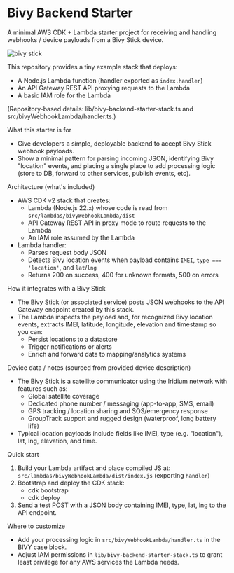 # Bivy Backend Starter

A minimal AWS CDK + Lambda starter project for receiving and handling webhooks / device payloads from a Bivy Stick device.

![bivy stick](https://bivystick.com/wp-content/uploads/2024/05/bivy-Mesh-BNG77-768x905.jpg "Bivy Stick")

This repository provides a tiny example stack that deploys:
- A Node.js Lambda function (handler exported as `index.handler`)
- An API Gateway REST API proxying requests to the Lambda
- A basic IAM role for the Lambda

(Repository-based details: lib/bivy-backend-starter-stack.ts and src/bivyWebhookLambda/handler.ts.)

What this starter is for
- Give developers a simple, deployable backend to accept Bivy Stick webhook payloads.
- Show a minimal pattern for parsing incoming JSON, identifying Bivy "location" events, and placing a single place to add processing logic (store to DB, forward to other services, publish events, etc).

Architecture (what's included)
- AWS CDK v2 stack that creates:
  - Lambda (Node.js 22.x) whose code is read from `src/lambdas/bivyWebhookLambda/dist`
  - API Gateway REST API in proxy mode to route requests to the Lambda
  - An IAM role assumed by the Lambda
- Lambda handler:
  - Parses request body JSON
  - Detects Bivy location events when payload contains `IMEI`, `type === 'location'`, and `lat`/`lng`
  - Returns 200 on success, 400 for unknown formats, 500 on errors

How it integrates with a Bivy Stick
- The Bivy Stick (or associated service) posts JSON webhooks to the API Gateway endpoint created by this stack.
- The Lambda inspects the payload and, for recognized Bivy location events, extracts IMEI, latitude, longitude, elevation and timestamp so you can:
  - Persist locations to a datastore
  - Trigger notifications or alerts
  - Enrich and forward data to mapping/analytics systems

Device data / notes (sourced from provided device description)
- The Bivy Stick is a satellite communicator using the Iridium network with features such as:
  - Global satellite coverage
  - Dedicated phone number / messaging (app-to-app, SMS, email)
  - GPS tracking / location sharing and SOS/emergency response
  - GroupTrack support and rugged design (waterproof, long battery life)
- Typical location payloads include fields like IMEI, type (e.g. "location"), lat, lng, elevation, and time.

Quick start
1. Build your Lambda artifact and place compiled JS at:
   `src/lambdas/bivyWebhookLambda/dist/index.js` (exporting `handler`)
2. Bootstrap and deploy the CDK stack:
   - cdk bootstrap
   - cdk deploy
3. Send a test POST with a JSON body containing IMEI, type, lat, lng to the API endpoint.

Where to customize
- Add your processing logic in `src/bivyWebhookLambda/handler.ts` in the BIVY case block.
- Adjust IAM permissions in `lib/bivy-backend-starter-stack.ts` to grant least privilege for any AWS services the Lambda needs.


